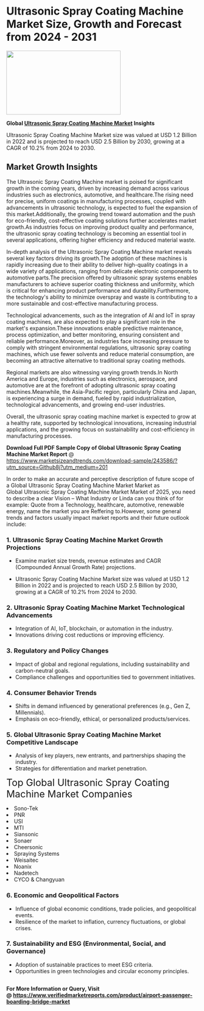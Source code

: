 <H1>Ultrasonic Spray Coating Machine Market Size, Growth and Forecast from 2024 - 2031</H1><img class="aligncenter size-medium wp-image-584254" src="https://thirdeyenews.in/wp-content/uploads/2024/09/Global-Market-Research-300x168.jpeg" alt="" width="300" height="168" /><p><strong>Global&nbsp;<a href="https://www.marketsizeandtrends.com/download-sample/243586/?utm_source=Github8j?utm_medium=201">Ultrasonic Spray Coating Machine Market</a> Insights</strong></p><p>Ultrasonic Spray Coating Machine Market size was valued at USD 1.2 Billion in 2022 and is projected to reach USD 2.5 Billion by 2030, growing at a CAGR of 10.2% from 2024 to 2030.</p><p><h2>Market Growth Insights</h2> <p>The Ultrasonic Spray Coating Machine market is poised for significant growth in the coming years, driven by increasing demand across various industries such as electronics, automotive, and healthcare.The rising need for precise, uniform coatings in manufacturing processes, coupled with advancements in ultrasonic technology, is expected to fuel the expansion of this market.Additionally, the growing trend toward automation and the push for eco-friendly, cost-effective coating solutions further accelerates market growth.As industries focus on improving product quality and performance, the ultrasonic spray coating technology is becoming an essential tool in several applications, offering higher efficiency and reduced material waste.</p> <p>In-depth analysis of the Ultrasonic Spray Coating Machine market reveals several key factors driving its growth.The adoption of these machines is rapidly increasing due to their ability to deliver high-quality coatings in a wide variety of applications, ranging from delicate electronic components to automotive parts.The precision offered by ultrasonic spray systems enables manufacturers to achieve superior coating thickness and uniformity, which is critical for enhancing product performance and durability.Furthermore, the technology's ability to minimize overspray and waste is contributing to a more sustainable and cost-effective manufacturing process.</p> <p>Technological advancements, such as the integration of AI and IoT in spray coating machines, are also expected to play a significant role in the market's expansion.These innovations enable predictive maintenance, process optimization, and better monitoring, ensuring consistent and reliable performance.Moreover, as industries face increasing pressure to comply with stringent environmental regulations, ultrasonic spray coating machines, which use fewer solvents and reduce material consumption, are becoming an attractive alternative to traditional spray coating methods.</p> <p>Regional markets are also witnessing varying growth trends.In North America and Europe, industries such as electronics, aerospace, and automotive are at the forefront of adopting ultrasonic spray coating machines.Meanwhile, the Asia-Pacific region, particularly China and Japan, is experiencing a surge in demand, fueled by rapid industrialization, technological advancements, and growing end-user industries.</p> <p>Overall, the ultrasonic spray coating machine market is expected to grow at a healthy rate, supported by technological innovations, increasing industrial applications, and the growing focus on sustainability and cost-efficiency in manufacturing processes.</p> <p><span class=""><strong>Download Full PDF Sample Copy of Global Ultrasonic Spray Coating Machine Market Report</strong> @ <a href="https://www.marketsizeandtrends.com/download-sample/243586/?utm_source=Github8j?utm_medium=201" target="_blank">https://www.marketsizeandtrends.com/download-sample/243586/?utm_source=Github8j?utm_medium=201</a></span></p><p>In order to make an accurate and perceptive description of future scope of a Global&nbsp;Ultrasonic Spray Coating Machine Market Market as Global&nbsp;Ultrasonic Spray Coating Machine Market Market of 2025, you need to describe a clear Vision &ndash; What Industry or Linda can you think of for example: Quote from a Technology, healthcare, automotive, renewable energy, name the market you are Reffering to.However, some general trends and factors usually impact market reports and their future outlook include:</p><h3>1.&nbsp;<strong>Ultrasonic Spray Coating Machine Market Growth Projections</strong></h3><ul><li>Examine market size trends, revenue estimates and CAGR (Compounded Annual Growth Rate) projections.</li><li><p>Ultrasonic Spray Coating Machine Market size was valued at USD 1.2 Billion in 2022 and is projected to reach USD 2.5 Billion by 2030, growing at a CAGR of 10.2% from 2024 to 2030.</p></li></ul><h3>2.&nbsp;<strong>Ultrasonic Spray Coating Machine Market Technological Advancements</strong></h3><ul><li>Integration of AI, IoT, blockchain, or automation in the industry.</li><li>Innovations driving cost reductions or improving efficiency.</li></ul><h3>3.&nbsp;<strong>Regulatory and Policy Changes</strong></h3><ul><li>Impact of global and regional regulations, including sustainability and carbon-neutral goals.</li><li>Compliance challenges and opportunities tied to government initiatives.</li></ul><h3>4.&nbsp;<strong>Consumer Behavior Trends</strong></h3><ul><li>Shifts in demand influenced by generational preferences (e.g., Gen Z, Millennials).</li><li>Emphasis on eco-friendly, ethical, or personalized products/services.</li></ul><h3>5.&nbsp;<strong>Global Ultrasonic Spray Coating Machine Market Competitive Landscape</strong></h3><ul><li>Analysis of key players, new entrants, and partnerships shaping the industry.</li><li>Strategies for differentiation and market penetration.</li></ul><p data-pm-slice="1 1 []"><span style="color: inherit; font-family: inherit; font-size: 25px;">Top Global Ultrasonic Spray Coating Machine Market Companies</span></p><div class="" data-test-id=""><p><li>Sono-Tek</li><li> PNR</li><li> USI</li><li> MTI</li><li> Siansonic</li><li> Sonaer</li><li> Cheersonic</li><li> Spraying Systems</li><li> Weisaitec</li><li> Noanix</li><li> Nadetech</li><li> CYCO & Changyuan</li></p></div><h3>6.&nbsp;<strong>Economic and Geopolitical Factors</strong></h3><ul><li>Influence of global economic conditions, trade policies, and geopolitical events.</li><li>Resilience of the market to inflation, currency fluctuations, or global crises.</li></ul><h3>7.&nbsp;<strong>Sustainability and ESG (Environmental, Social, and Governance)</strong></h3><ul><li>Adoption of sustainable practices to meet ESG criteria.</li><li>Opportunities in green technologies and circular economy principles.</li></ul><h2><strong style="font-size: 14px;">For More Information or Query, Visit @&nbsp;</strong><a style="background-color: #ffffff; font-size: 14px;" href="https://www.marketsizeandtrends.com/report/ultrasonic-spray-coating-machine-market/" target="_blank">https://www.verifiedmarketreports.com/product/airport-passenger-boarding-bridge-market</a></h2>
